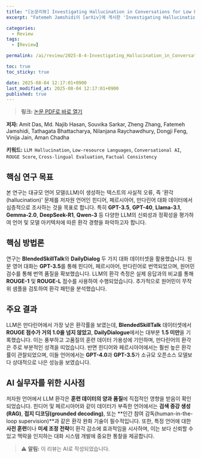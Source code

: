 ```yaml
---
title: "[논문리뷰] Investigating Hallucination in Conversations for Low Resource Languages"
excerpt: "Fatemeh Jamshidi이 [arXiv]에 게시한 'Investigating Hallucination in Conversations for Low Resource Languages' 논문에 대한 자세한 리뷰입니다."

categories:
  - Review
tags:
  - [Review]

permalink: /ai/review/2025-8-4-Investigating_Hallucination_in_Conversations_for_Low_Resource_Languages/

toc: true
toc_sticky: true

date: 2025-08-04 12:17:01+0900
last_modified_at: 2025-08-04 12:17:01+0900
published: true
---
```

> **링크:** [논문 PDF로 바로 열기](https://arxiv.org/abs/2507.22720)

**저자:** Amit Das, Md. Najib Hasan, Souvika Sarkar, Zheng Zhang, Fatemeh Jamshidi, Tathagata Bhattacharya, Nilanjana Raychawdhury, Dongji Feng, Vinija Jain, Aman Chadha

**키워드:** `LLM Hallucination`, `Low-resource Languages`, `Conversational AI`, `ROUGE Score`, `Cross-lingual Evaluation`, `Factual Consistency`

## 핵심 연구 목표
본 연구는 대규모 언어 모델(LLM)이 생성하는 텍스트의 사실적 오류, 즉 '환각(hallucination)' 문제를 저자원 언어인 힌디어, 페르시아어, 만다린어 대화 데이터에서 심층적으로 조사하는 것을 목표로 합니다. 특히 **GPT-3.5**, **GPT-40**, **Llama-3.1**, **Gemma-2.0**, **DeepSeek-R1**, **Qwen-3** 등 다양한 LLM의 신뢰성과 정확성을 평가하여 언어 및 모델 아키텍처에 따른 환각 경향을 파악하고자 합니다.

## 핵심 방법론
연구는 **BlendedSkillTalk**와 **DailyDialog** 두 가지 대화 데이터셋을 활용했습니다. 원문 영어 대화는 **GPT-3.5**를 통해 힌디어, 페르시아어, 만다린어로 번역되었으며, 원어민 검수를 통해 번역 품질을 확보했습니다. LLM의 환각 측정은 실제 응답과의 비교를 통해 **ROUGE-1** 및 **ROUGE-L** 점수를 사용하여 수행되었습니다. 추가적으로 원어민이 무작위 샘플을 검토하여 환각 패턴을 분석했습니다.

## 주요 결과
LLM은 만다린어에서 가장 낮은 환각률을 보였는데, **BlendedSkillTalk** 데이터셋에서 **ROUGE 점수가 거의 1.0을 넘지 않았고**, **DailyDialogue**에서는 대부분 **1.5 미만**을 기록했습니다. 이는 풍부하고 고품질의 훈련 데이터 가용성에 기인하며, 만다린어의 환각은 주로 부분적인 성격을 띠었습니다. 반면 힌디어와 페르시아어에서는 훨씬 높은 환각률이 관찰되었으며, 이들 언어에서는 **GPT-4.0**과 **GPT-3.5**가 소규모 오픈소스 모델보다 상대적으로 나은 성능을 보였습니다.

## AI 실무자를 위한 시사점
저자원 언어에서 LLM 환각은 **훈련 데이터의 양과 품질**에 직접적인 영향을 받음이 확인되었습니다. 힌디어 및 페르시아어와 같이 데이터가 부족한 언어에서는 **검색 증강 생성(RAG)**, **접지 디코딩(grounded decoding)**, 또는 **인간 참여 감독(human-in-the-loop supervision)**과 같은 환각 완화 기술이 필수적입니다. 또한, 특정 언어에 대한 **사전 훈련**이나 **미세 조정 전략**이 환각 감소에 효과적임을 시사하며, 이는 보다 신뢰할 수 있고 맥락을 인지하는 대화 시스템 개발에 중요한 통찰을 제공합니다.

> ⚠️ **알림:** 이 리뷰는 AI로 작성되었습니다.
